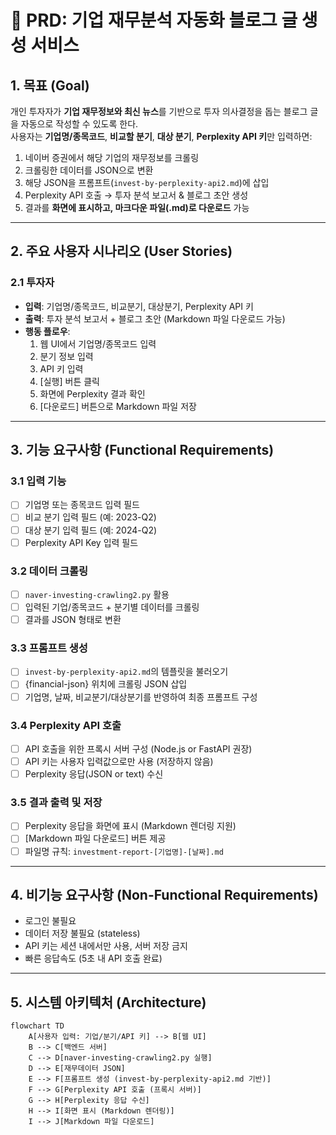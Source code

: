 # 📄 PRD: 기업 재무분석 자동화 블로그 글 생성 서비스

## 1. 목표 (Goal)
개인 투자자가 **기업 재무정보와 최신 뉴스**를 기반으로 투자 의사결정을 돕는 블로그 글을 자동으로 작성할 수 있도록 한다.  
사용자는 **기업명/종목코드**, **비교할 분기**, **대상 분기**, **Perplexity API 키**만 입력하면:
1. 네이버 증권에서 해당 기업의 재무정보를 크롤링  
2. 크롤링한 데이터를 JSON으로 변환  
3. 해당 JSON을 프롬프트(`invest-by-perplexity-api2.md`)에 삽입  
4. Perplexity API 호출 → 투자 분석 보고서 & 블로그 초안 생성  
5. 결과를 **화면에 표시하고, 마크다운 파일(.md)로 다운로드** 가능  

---

## 2. 주요 사용자 시나리오 (User Stories)

### 2.1 투자자
- **입력**: 기업명/종목코드, 비교분기, 대상분기, Perplexity API 키  
- **출력**: 투자 분석 보고서 + 블로그 초안 (Markdown 파일 다운로드 가능)  
- **행동 플로우**:
  1. 웹 UI에서 기업명/종목코드 입력
  2. 분기 정보 입력
  3. API 키 입력
  4. [실행] 버튼 클릭
  5. 화면에 Perplexity 결과 확인
  6. [다운로드] 버튼으로 Markdown 파일 저장  

---

## 3. 기능 요구사항 (Functional Requirements)

### 3.1 입력 기능
- [ ] 기업명 또는 종목코드 입력 필드
- [ ] 비교 분기 입력 필드 (예: 2023-Q2)
- [ ] 대상 분기 입력 필드 (예: 2024-Q2)
- [ ] Perplexity API Key 입력 필드  

### 3.2 데이터 크롤링
- [ ] `naver-investing-crawling2.py` 활용
- [ ] 입력된 기업/종목코드 + 분기별 데이터를 크롤링
- [ ] 결과를 JSON 형태로 변환  

### 3.3 프롬프트 생성
- [ ] `invest-by-perplexity-api2.md`의 템플릿을 불러오기
- [ ] {financial-json} 위치에 크롤링 JSON 삽입
- [ ] 기업명, 날짜, 비교분기/대상분기를 반영하여 최종 프롬프트 구성  

### 3.4 Perplexity API 호출
- [ ] API 호출을 위한 프록시 서버 구성 (Node.js or FastAPI 권장)
- [ ] API 키는 사용자 입력값으로만 사용 (저장하지 않음)
- [ ] Perplexity 응답(JSON or text) 수신  

### 3.5 결과 출력 및 저장
- [ ] Perplexity 응답을 화면에 표시 (Markdown 렌더링 지원)
- [ ] [Markdown 파일 다운로드] 버튼 제공
- [ ] 파일명 규칙: `investment-report-[기업명]-[날짜].md`  

---

## 4. 비기능 요구사항 (Non-Functional Requirements)
- 로그인 불필요
- 데이터 저장 불필요 (stateless)
- API 키는 세션 내에서만 사용, 서버 저장 금지
- 빠른 응답속도 (5초 내 API 호출 완료)  

---

## 5. 시스템 아키텍처 (Architecture)

```mermaid
flowchart TD
    A[사용자 입력: 기업/분기/API 키] --> B[웹 UI]
    B --> C[백엔드 서버]
    C --> D[naver-investing-crawling2.py 실행]
    D --> E[재무데이터 JSON]
    E --> F[프롬프트 생성 (invest-by-perplexity-api2.md 기반)]
    F --> G[Perplexity API 호출 (프록시 서버)]
    G --> H[Perplexity 응답 수신]
    H --> I[화면 표시 (Markdown 렌더링)]
    I --> J[Markdown 파일 다운로드]
